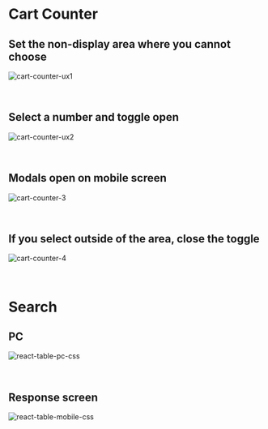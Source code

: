 # Cart Counter

## Set the non-display area where you cannot choose

![cart-counter-ux1](https://user-images.githubusercontent.com/47590181/186339794-b479a76a-8310-4816-9040-0b0fd443db29.gif)

<br />

## Select a number and toggle open

![cart-counter-ux2](https://user-images.githubusercontent.com/47590181/186373536-170c1552-87a3-45c1-995a-e5974a6dfd35.gif)

<br />

## Modals open on mobile screen

![cart-counter-3](https://user-images.githubusercontent.com/47590181/186547229-2719ec00-b961-420f-ac9b-392cd0cfae93.gif)

<br />

## If you select outside of the area, close the toggle

![cart-counter-4](https://user-images.githubusercontent.com/47590181/186548332-142755a4-a3cc-4642-bb61-1d8deab4470a.gif)

<br />

# Search

## PC

![react-table-pc-css](https://user-images.githubusercontent.com/47590181/197099971-3df7d654-a63c-4651-8184-268412f04d8b.gif)

<br />

## Response screen

![react-table-mobile-css](https://user-images.githubusercontent.com/47590181/197162550-bb7eb084-6ec6-4dc0-be64-06bcd2d2d4a6.gif)
